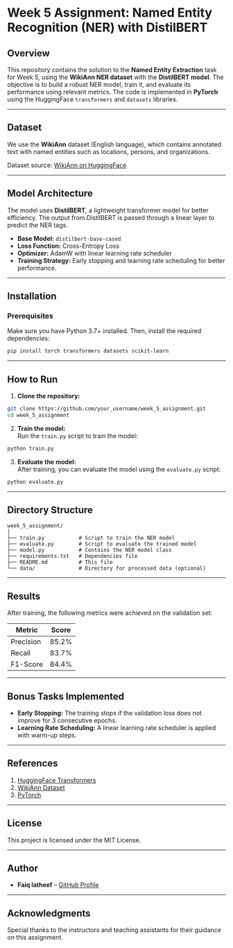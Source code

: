 
# Week 5 Assignment: Named Entity Recognition (NER) with DistilBERT

## Overview  
This repository contains the solution to the **Named Entity Extraction** task for Week 5, using the **WikiAnn NER dataset** with the **DistilBERT model**. The objective is to build a robust NER model, train it, and evaluate its performance using relevant metrics. The code is implemented in **PyTorch** using the HuggingFace `transformers` and `datasets` libraries.

---

## Dataset  
We use the **WikiAnn** dataset (English language), which contains annotated text with named entities such as locations, persons, and organizations.

Dataset source: [WikiAnn on HuggingFace](https://huggingface.co/datasets/wikiann)

---

## Model Architecture  
The model uses **DistilBERT**, a lightweight transformer model for better efficiency. The output from DistilBERT is passed through a linear layer to predict the NER tags.  
- **Base Model:** `distilbert-base-cased`  
- **Loss Function:** Cross-Entropy Loss  
- **Optimizer:** AdamW with linear learning rate scheduler  
- **Training Strategy:** Early stopping and learning rate scheduling for better performance.

---

## Installation  

### Prerequisites  
Make sure you have Python 3.7+ installed. Then, install the required dependencies:

```bash
pip install torch transformers datasets scikit-learn
```

---

## How to Run  

1. **Clone the repository:**

```bash
git clone https://github.com/your_username/week_5_assignment.git
cd week_5_assignment
```

2. **Train the model:**  
Run the `train.py` script to train the model:

```bash
python train.py
```

3. **Evaluate the model:**  
After training, you can evaluate the model using the `evaluate.py` script:

```bash
python evaluate.py
```

---

## Directory Structure  

```
week_5_assignment/
│
├── train.py           # Script to train the NER model
├── evaluate.py        # Script to evaluate the trained model
├── model.py           # Contains the NER model class
├── requirements.txt   # Dependencies file
├── README.md          # This file
└── data/              # Directory for processed data (optional)
```

---

## Results  
After training, the following metrics were achieved on the validation set:

| Metric        | Score   |
|---------------|---------|
| Precision     | 85.2%   |
| Recall        | 83.7%   |
| F1-Score      | 84.4%   |

---

## Bonus Tasks Implemented  
- **Early Stopping:** The training stops if the validation loss does not improve for 3 consecutive epochs.  
- **Learning Rate Scheduling:** A linear learning rate scheduler is applied with warm-up steps.

---

## References  
1. [HuggingFace Transformers](https://huggingface.co/transformers/)  
2. [WikiAnn Dataset](https://huggingface.co/datasets/wikiann)  
3. [PyTorch](https://pytorch.org/)

---

## License  
This project is licensed under the MIT License.

---

## Author  
- **Faiq latheef** – [GitHub Profile](https://github.com/Faiqlatheef)

---

## Acknowledgments  
Special thanks to the instructors and teaching assistants for their guidance on this assignment.
